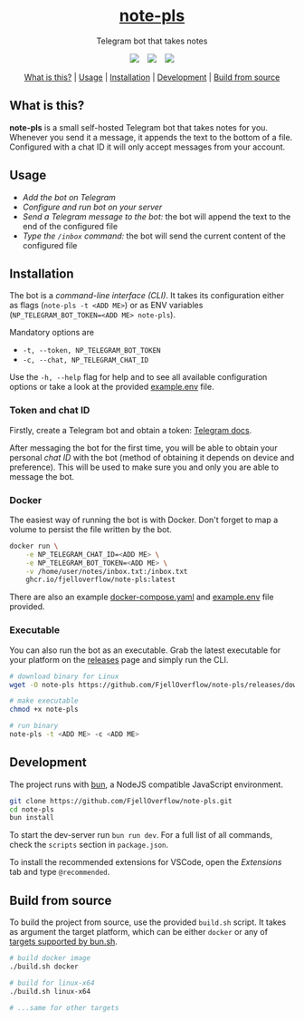 <h1 align="center">
  <a href="https://github.com/FjellOverflow/note-pls">note-pls</a>
</h1>

<p align="center">
  Telegram bot that takes notes
</p>

<p align="center">
  <img src="https://img.shields.io/github/package-json/v/FjellOverflow/note-pls?label=Version&color=success"/>
  &ensp;
  <img src="https://img.shields.io/github/license/FjellOverflow/note-pls?label=License&color=success"/>
  &ensp;
  <img src="https://img.shields.io/github/actions/workflow/status/FjellOverflow/note-pls/publish-docker.yaml?branch=main&label=Build"/>
</p>

<p align="center">
  <a href="#what-is-this">What is this?</a> |
  <a href="#usage">Usage</a> |
  <a href="#installation">Installation</a> |
  <a href="#development">Development</a> |
  <a href="#build-from-source">Build from source</a>
</p>

## What is this?

**note-pls** is a small self-hosted Telegram bot that takes notes for you. Whenever you send it a message, it appends the text to the bottom of a file. Configured with a chat ID it will only accept messages from your account.

## Usage

- *Add the bot on Telegram*
- *Configure and run bot on your server*
- *Send a Telegram message to the bot:* the bot will append the text to the end of the configured file
- *Type the `/inbox` command:* the bot will send the current content of the configured file

## Installation

The bot is a *command-line interface (CLI)*. It takes its configuration either as flags (`note-pls -t <ADD ME>`) or as ENV variables (`NP_TELEGRAM_BOT_TOKEN=<ADD ME> note-pls`).

Mandatory options are
- `-t, --token, NP_TELEGRAM_BOT_TOKEN`
- `-c, --chat, NP_TELEGRAM_CHAT_ID`


Use the `-h, --help` flag for help and to see all available configuration options or take a look at the provided [example.env]([example.env](./example.env)) file.

### Token and chat ID

Firstly, create a Telegram bot and obtain a token: [Telegram docs](https://core.telegram.org/bots/tutorial#obtain-your-bot-token).

After messaging the bot for the first time, you will be able to obtain your personal *chat ID* with the bot (method of obtaining it depends on device and preference). This will be used to make sure you and only you are able to message the bot.

### Docker

The easiest way of running the bot is with Docker. Don't forget to map a volume to persist the file written by the bot.

```sh
docker run \
    -e NP_TELEGRAM_CHAT_ID=<ADD ME> \
    -e NP_TELEGRAM_BOT_TOKEN=<ADD ME> \
    -v /home/user/notes/inbox.txt:/inbox.txt
    ghcr.io/fjelloverflow/note-pls:latest
```

There are also an example [docker-compose.yaml](./docker-compose.yaml) and [example.env](./example.env) file provided.

### Executable

You can also run the bot as an executable. Grab the latest executable for your platform on the [releases](https://github.com/FjellOverflow/note-pls/releases) page and simply run the CLI.

```sh
# download binary for Linux
wget -O note-pls https://github.com/FjellOverflow/note-pls/releases/download/v0.0.1/note-pls.v0.0.1.linux-x64

# make executable
chmod +x note-pls

# run binary
note-pls -t <ADD ME> -c <ADD ME>
```

## Development

The project runs with [bun](https://bun.sh/), a NodeJS compatible JavaScript environment.

```sh
git clone https://github.com/FjellOverflow/note-pls.git
cd note-pls
bun install
```

To start the dev-server run `bun run dev`.
For a full list of all commands, check the `scripts` section in `package.json`.

To install the recommended extensions for VSCode, open the _Extensions_ tab and type `@recommended`.

## Build from source

To build the project from source, use the provided `build.sh` script. It takes as argument the target platform, which can be either `docker` or any of [targets supported by bun.sh](https://bun.sh/docs/bundler/executables#supported-targets). 

```sh
# build docker image
./build.sh docker

# build for linux-x64
./build.sh linux-x64

# ...same for other targets
```